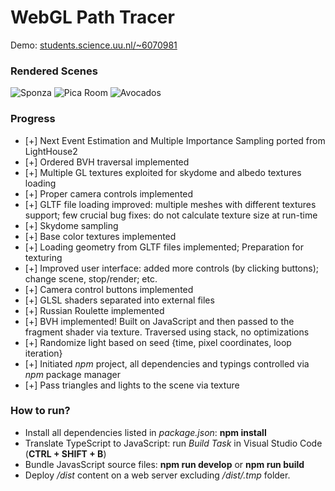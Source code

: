 # WebGL Path Tracer

Demo: [students.science.uu.nl/~6070981](http://www.students.science.uu.nl/~6070981)

### Rendered Scenes

![Sponza](http://www.students.science.uu.nl/~6070981/assets/images/scenes/gl-sponza.png)
![Pica Room](http://www.students.science.uu.nl/~6070981/assets/images/scenes/gl-pica-room.png)
![Avocados](http://www.students.science.uu.nl/~6070981/assets/images/scenes/gl-avocados.png)

### Progress
- [+] Next Event Estimation and Multiple Importance Sampling ported from LightHouse2
- [+] Ordered BVH traversal implemented
- [+] Multiple GL textures exploited for skydome and albedo textures loading
- [+] Proper camera controls implemented
- [+] GLTF file loading improved: multiple meshes with different textures support; few crucial bug fixes: do not calculate texture size at run-time
- [+] Skydome sampling
- [+] Base color textures implemented
- [+] Loading geometry from GLTF files implemented; Preparation for texturing
- [+] Improved user interface: added more controls (by clicking buttons); change scene, stop/render; etc.
- [+] Camera control buttons implemented
- [+] GLSL shaders separated into external files
- [+] Russian Roulette implemented
- [+] BVH implemented! Built on JavaScript and then passed to the fragment shader via texture. Traversed using stack, no optimizations
- [+] Randomize light based on seed {time, pixel coordinates, loop iteration}
- [+] Initiated *npm* project, all dependencies and typings controlled via *npm* package manager
- [+] Pass triangles and lights to the scene via texture

### How to run?
- Install all dependencies listed in *package.json*: **npm install**
- Translate TypeScript to JavaScript: run *Build Task* in Visual Studio Code (**CTRL + SHIFT + B**)
- Bundle JavasScript source files: **npm run develop** or **npm run build**
- Deploy */dist* content on a web server excluding */dist/.tmp* folder.
